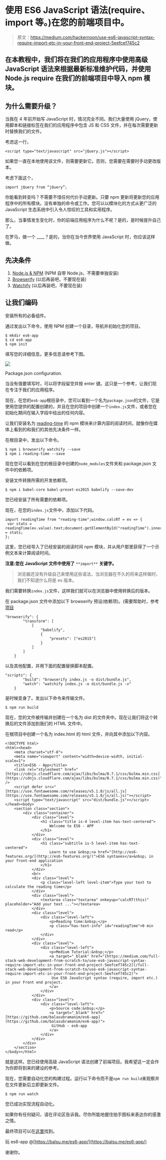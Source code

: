 # 使用 ES6 JavaScript 语法(require、import 等。)在您的前端项目中。

> 原文：<https://medium.com/hackernoon/use-es6-javascript-syntax-require-import-etc-in-your-front-end-project-5eefcef745c2>

## 在本教程中，我们将在我们的应用程序中使用高级 JavaScript 语法来根据最新标准维护代码，并使用 Node.js require 在我们的前端项目中导入 npm 模块。

## 为什么需要升级？

当我在 4 年前开始写 JavaScript 时，情况完全不同。我们大量使用 jQuery，使用脚本和链接标签在我们的应用程序中包含 JS 和 CSS 文件，并在每次需要更新时替换我们的文件。

考虑这一行，

```
<script type="text/javascript" src="jQuery.js"></script>
```

如果您一直在本地使用该文件，则需要更新它。否则，您需要在需要时手动更改版本。

考虑下面这个，

```
import jQuery from “jQuery”;
```

你能看到转变吗？不需要不惜任何代价手动更新。只要 npm 更新将更新您的应用程序中的所有模块。没有单独的命令或工作。您可以以模块化的方式从更广泛的 JavaScript 生态系统中引入令人惊叹的工具和实用程序。

那么，当事情发生变化时，你的前端应用程序为什么不呢？是的，是时候提升自己了。

在罗马，做一个 ____？是的，当你在当今世界使用 JavaScript 时，你应该这样做。

## 先决条件

1.  [Node.js & NPM](https://www.npmjs.com/package/download) (NPM 自带 Node.js，不需要单独安装)
2.  [Browserify](https://www.npmjs.com/package/browserify) (以后再装吧，不要现在装)
3.  [Watchify](https://www.npmjs.com/package/watchify) (以后再装吧，不要现在装)

## 让我们编码

安装所有的必备组件。

通过发出以下命令，使用 NPM 创建一个目录，导航并初始化您的项目。

```
$ mkdir es6-app
$ cd es6-app
$ npm init
```

填写您的详细信息。更多信息请参考下图。

![](img/a696469166635c9adfe83a99e2677ed7.png)

Package.json configuration.

当没有值要填写时，可以将字段留空并按 enter 键。这只是一个参考，让我们现在专注于我们的应用程序。

现在，在您的`es6-app`根目录中，您可以看到一个名为`package.json`的文件，它是使用您提供的配置创建的，并且在您的项目中创建一个`index.js`文件，或者您在初始化期间在输入字段中给出的任何内容。

让我们安装名为 [reading-time](https://www.npmjs.com/package/reading-time) 的 npm 模块来计算内容的阅读时间，就像你在媒体上看到的和我们的其他先决条件一样。

在根目录中，发出以下命令。

```
$ npm i browserify watchify --save
$ npm i reading-time --save
```

现在您可以看到在您的根目录中创建的`node_modules`文件夹和 package.json 文件中的依赖项。

安装文件转换所需的开发依赖项。

```
$ npm i babel-core babel-preset-es2015 babelify --save-dev
```

您已经安装了所有需要的依赖项。

现在，在您的`index.js`文件中，添加以下代码。

```
import readingTime from "reading-time";window.calcRT = ev => {
 var stats = readingTime(ev.value).text;document.getElementById("readingTime").innerText = stats;
};
```

这里，您已经导入了已经安装的阅读时间 npm 模块，并从用户那里获得了一个示例文本来计算阅读时间。

**注意:您在 JavaScript 文件中使用了** `**import**` **关键字。**

> 浏览器还没有升级自己来使用这些语法，当浏览器在不久的将来这样做时，我们不知道什么将是 es 版本。

我们需要转换`index.js`文件，这样我们就可以在浏览器中使用转换后的版本。

在 package.json 文件中添加以下 browserify 预设(依赖项)。(需要帮助时，参考[项目](https://github.com/BalasubramaniM/es6-app)

```
"browserify": {
        "transform": [
            [
                "babelify",
                {
                    "presets": ["es2015"]
                }
            ]
        ]
    }
```

以及其他配置，并用下面的配置替换脚本配置。

```
"scripts": {
        "build": "browserify index.js -o dist/bundle.js",
        "watch": "watchify index.js -o dist/bundle.js -v"
    }
```

是时候变身了。发出以下命令来传输文件。

```
$ npm run build
```

现在，您的文件被传输并创建在一个名为 dist 的文件夹中。现在让我们将这个转换后的文件添加到我们的 HTML 文件中。

在根项目中创建一个名为 index.html 的 html 文件，并向其中添加以下内容。

```
<!DOCTYPE html>
<html><head>
    <meta charset="utf-8">
    <meta name="viewport" content="width=device-width, initial-scale=1">
    <title>ES6 - App</title>
    <link rel="stylesheet" href="[https://cdnjs.cloudflare.com/ajax/libs/bulma/0.7.1/css/bulma.min.css](https://cdnjs.cloudflare.com/ajax/libs/bulma/0.7.1/css/bulma.min.css)" />
    <script defer src="[https://use.fontawesome.com/releases/v5.1.0/js/all.js](https://use.fontawesome.com/releases/v5.1.0/js/all.js)"></script>
    <script type="text/javascript" src="dist/bundle.js"></script>
</head><body>
    <section class="section">
        <div class="container">
            <div class="level">
                <h1 class="title is-4 level-item has-text-centered">
                    Welcome to ES6 - APP
                </h1>
            </div>
            <div class="level">
                <h1 class="subtitle is-5 level-item has-text-centered">
                    Learn to use &nbsp;<a href="[http://es6-features.org/](http://es6-features.org/)">ES6 syntaxes</a>&nbsp; in your front-end application
                </h1>
            </div>
            <br>
            <div class="level">
                <p class="level-left level-item">Type your text to calculate the reading time</p>
            </div>
            <div class="level">
                <textarea class="textarea" onkeyup="calcRT(this)" placeholder="Add your text ..."></textarea>
            </div>
            <div class="level">
                <div class="level-left">
                    <p>Reading time:&nbsp;</p>
                    <p class="has-text-info" id="readingTime">0 min read</p>
                </div>
            </div>
            <div class="level">
                <div class="level-left">
                    <p>Medium Tutorial:&nbsp;</p>
                    <a target="_blank" href="[https://medium.com/full-stack-web-development-from-scratch-to/use-es6-javascript-syntax-require-import-etc-in-your-front-end-project-5eefcef745c2](/full-stack-web-development-from-scratch-to/use-es6-javascript-syntax-require-import-etc-in-your-front-end-project-5eefcef745c2)">
                     Use ES6 JavaScript syntax (require, import etc.) in your Front end project.
                    </a>
                </div>
            </div>
            <div class="level">
                <div class="level-left">
                    <p>Source code:&nbsp;</p>
                    <a target="_blank" href="[https://github.com/balasubramanim/es6-app](https://github.com/balasubramanim/es6-app)">
                     GitHub - es6-app
                    </a>
                </div>
            </div>
        </div>
    </section>
</body></html>
```

就是这样。您已经使用高级 JavaScript 语法创建了前端项目。我希望这一定会作为你即将到来的建设的参考。

现在，您需要自动化您的构建过程。运行以下命令而不是`npm run build`来观察并在文件更新后立即更新文件。

```
$ npm run watch
```

您已成功实现流程自动化。

如果你有任何疑问，请在评论区告诉我。尽你所能地握住拍手图标来表达你的感激之情。

最终项目可以在[这里](https://github.com/BalasubramaniM/es6-app)找到。

玩 es6-app @[https://balsu.me/es6-app/](https://balsu.me/es6-app/)

谢谢你。